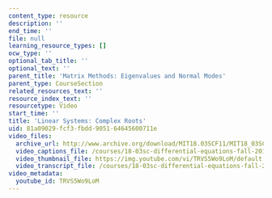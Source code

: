 ```yaml
---
content_type: resource
description: ''
end_time: ''
file: null
learning_resource_types: []
ocw_type: ''
optional_tab_title: ''
optional_text: ''
parent_title: 'Matrix Methods: Eigenvalues and Normal Modes'
parent_type: CourseSection
related_resources_text: ''
resource_index_text: ''
resourcetype: Video
start_time: ''
title: 'Linear Systems: Complex Roots'
uid: 81a09029-fcf3-fbdd-9051-64645600711e
video_files:
  archive_url: http://www.archive.org/download/MIT18.03SCF11/MIT18_03SC_110802_L3_300k.mp4
  video_captions_file: /courses/18-03sc-differential-equations-fall-2011/d69881d34d76529d8b066fbfd8bf59e4_TRVS5Wo9LoM.vtt
  video_thumbnail_file: https://img.youtube.com/vi/TRVS5Wo9LoM/default.jpg
  video_transcript_file: /courses/18-03sc-differential-equations-fall-2011/2d1eb77caf68f07079b5e1a4b0eeea5c_TRVS5Wo9LoM.pdf
video_metadata:
  youtube_id: TRVS5Wo9LoM
---
```

